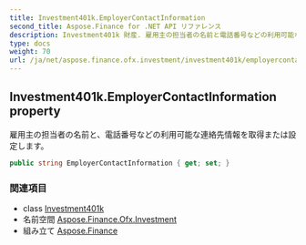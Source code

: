 ```yaml
---
title: Investment401k.EmployerContactInformation
second_title: Aspose.Finance for .NET API リファレンス
description: Investment401k 財産. 雇用主の担当者の名前と電話番号などの利用可能な連絡先情報を取得または設定します
type: docs
weight: 70
url: /ja/net/aspose.finance.ofx.investment/investment401k/employercontactinformation/
---
```

## Investment401k.EmployerContactInformation property

雇用主の担当者の名前と、電話番号などの利用可能な連絡先情報を取得または設定します。

```csharp
public string EmployerContactInformation { get; set; }
```

### 関連項目

* class [Investment401k](../)
* 名前空間 [Aspose.Finance.Ofx.Investment](../../investment401k/)
* 組み立て [Aspose.Finance](../../../)


